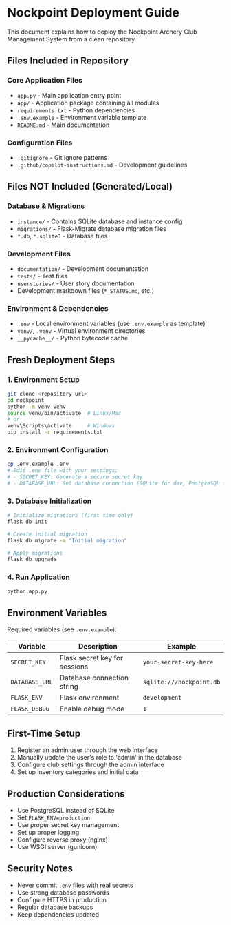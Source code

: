 # Nockpoint Deployment Guide

This document explains how to deploy the Nockpoint Archery Club Management System from a clean repository.

## Files Included in Repository

### Core Application Files
- `app.py` - Main application entry point
- `app/` - Application package containing all modules
- `requirements.txt` - Python dependencies
- `.env.example` - Environment variable template
- `README.md` - Main documentation

### Configuration Files
- `.gitignore` - Git ignore patterns
- `.github/copilot-instructions.md` - Development guidelines

## Files NOT Included (Generated/Local)

### Database & Migrations
- `instance/` - Contains SQLite database and instance config
- `migrations/` - Flask-Migrate database migration files
- `*.db`, `*.sqlite3` - Database files

### Development Files
- `documentation/` - Development documentation
- `tests/` - Test files
- `userstories/` - User story documentation
- Development markdown files (`*_STATUS.md`, etc.)

### Environment & Dependencies
- `.env` - Local environment variables (use `.env.example` as template)
- `venv/`, `.venv` - Virtual environment directories
- `__pycache__/` - Python bytecode cache

## Fresh Deployment Steps

### 1. Environment Setup
```bash
git clone <repository-url>
cd nockpoint
python -m venv venv
source venv/bin/activate  # Linux/Mac
# or
venv\Scripts\activate     # Windows
pip install -r requirements.txt
```

### 2. Environment Configuration
```bash
cp .env.example .env
# Edit .env file with your settings:
# - SECRET_KEY: Generate a secure secret key
# - DATABASE_URL: Set database connection (SQLite for dev, PostgreSQL for prod)
```

### 3. Database Initialization
```bash
# Initialize migrations (first time only)
flask db init

# Create initial migration
flask db migrate -m "Initial migration"

# Apply migrations
flask db upgrade
```

### 4. Run Application
```bash
python app.py
```

## Environment Variables

Required variables (see `.env.example`):

| Variable | Description | Example |
|----------|-------------|---------|
| `SECRET_KEY` | Flask secret key for sessions | `your-secret-key-here` |
| `DATABASE_URL` | Database connection string | `sqlite:///nockpoint.db` |
| `FLASK_ENV` | Flask environment | `development` |
| `FLASK_DEBUG` | Enable debug mode | `1` |

## First-Time Setup

1. Register an admin user through the web interface
2. Manually update the user's role to 'admin' in the database
3. Configure club settings through the admin interface
4. Set up inventory categories and initial data

## Production Considerations

- Use PostgreSQL instead of SQLite
- Set `FLASK_ENV=production`
- Use proper secret key management
- Set up proper logging
- Configure reverse proxy (nginx)
- Use WSGI server (gunicorn)

## Security Notes

- Never commit `.env` files with real secrets
- Use strong database passwords
- Configure HTTPS in production
- Regular database backups
- Keep dependencies updated